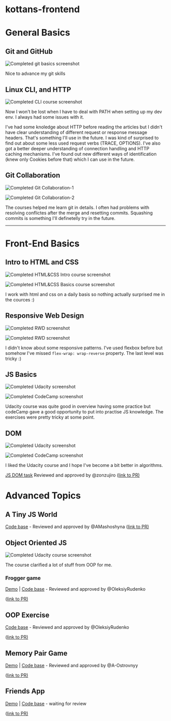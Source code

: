 # kottans-frontend

# General Basics
## Git and GitHub
![Completed git basics screenshot](/task_git_basics/git.jpg)

Nice to advance my git skills

## Linux CLI, and HTTP
![Completed CLI course screenshot](/task_linux_cli/cli.jpg)

Now I won't be lost when I have to deal with PATH when setting up my dev env. I always had some issues with it.

I've had some knoledge about HTTP before reading the articles but I didn't have clear understanding of different request or response message headers. That's something I'll use in the future. I was kind of surprised to find out about some less used request verbs (TRACE, OPTIONS).
I've also got a better deeper understanding of connection handling and HTTP caching mechanisms. I've found out new different ways of identification (knew only Cookies before that) which I can use in the future.

## Git Collaboration
![Completed Git Collaboration-1](/task_git_collaboration/git_collab_1.jpg)

![Completed Git Collaboration-2](/task_git_collaboration/git_collab_2.jpg)

The courses helped me learn git in details. I often had problems with resolving conflictes after the merge and resetting commits. Squashing commits is something I'll definetelly try in the future.

---

# Front-End Basics
## Intro to HTML and CSS
![Completed HTML&CSS Intro course screenshot](/task_html_css_intro/html_css_intro.jpg)

![Completed HTML&CSS Basics course screenshot](/task_html_css_intro/html_css_basics.jpg)

I work with html and css on a daily basis so nothing actually surprised me in the cources :)

## Responsive Web Design
![Completed RWD screenshot](/task_responsive_web_design/rwd.jpg)

![Completed RWD screenshot](/task_responsive_web_design/froggy.jpg)

I didn't know about some responsive patterns.
I've used flexbox before but somehow I've missed `flex-wrap: wrap-reverse` property. The last level was tricky :)

## JS Basics
![Completed Udacity screenshot](/task_js_basics/js_basics_udacity.jpg)

![Completed CodeCamp screenshot](/task_js_basics/codecamp.jpg)

Udacity course was quite good in overview having some practice but codeCamp gave a good opportunity to put into practise JS knowledge. The exercises were pretty tricky at some point.

## DOM
![Completed Udacity screenshot](/task_js_dom/dom_udacity.jpg)

![Completed CodeCamp screenshot](/task_js_dom/codecamp.jpg)

I liked the Udacity course and I hope I've become a bit better in algorithms.

[JS DOM task](https://github.com/ivarshavets/kottans-frontend-js-dom) Reviewed and approved by @zonzujiro
([link to PR)](https://github.com/kottans/frontend-2019-homeworks/pull/214)

# Advanced Topics
## A Tiny JS World
[Code base](https://github.com/ivarshavets/a-tiny-JS-world) - Reviewed and approved by @AMashoshyna
([link to PR)](https://github.com/kottans/frontend-2019-homeworks/pull/227)

## Object Oriented JS
![Completed Udacity course screenshot](/task_js_oop/udacity_oop.jpg)

The course clarified a lot of stuff from OOP for me.

### Frogger game
[Demo](https://ivarshavets.github.io/kottans-frontend/frogger/index.html) |
[Code base](https://github.com/ivarshavets/kottans-frontend/blob/master/frogger/js/app.js) - Reviewed and approved by @OleksiyRudenko

([link to PR)](https://github.com/kottans/frontend-2019-homeworks/pull/241)

## OOP Exercise
[Code base](https://github.com/ivarshavets/a-tiny-JS-world) - Reviewed and approved by @OleksiyRudenko

([link to PR)](https://github.com/kottans/frontend-2019-homeworks/pull/297)

## Memory Pair Game
[Demo](https://ivarshavets.github.io/kottans-frontend/memory-pair-game/index.html) |
[Code base](https://github.com/ivarshavets/a-tiny-JS-world) - Reviewed and approved by @A-Ostrovnyy

([link to PR)](https://github.com/kottans/frontend-2019-homeworks/pull/307)

## Friends App
[Demo](https://ivarshavets.github.io/kottans-frontend/friends-app/index.html) |
[Code base](https://github.com/ivarshavets/kottans-frontend/blob/master/friends-app) - waiting for review

([link to PR)](https://github.com/kottans/frontend-2019-homeworks/pull/359)
